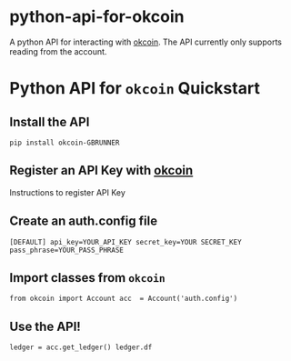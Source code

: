 # python-api-for-okcoin
A python API for interacting with [okcoin](https://www.okcoin.com/). The API currently only supports reading from the account.

# Python API for ``okcoin`` Quickstart
## Install the API
``pip install okcoin-GBRUNNER``

## Register an API Key with [okcoin]()
Instructions to register API Key

## Create an auth.config file
``[DEFAULT]
api_key=YOUR_API_KEY
secret_key=YOUR SECRET_KEY
pass_phrase=YOUR_PASS_PHRASE``

## Import classes from ``okcoin``
``from okcoin import Account
acc  = Account('auth.config')``

## Use the API!
``ledger = acc.get_ledger()
ledger.df``
